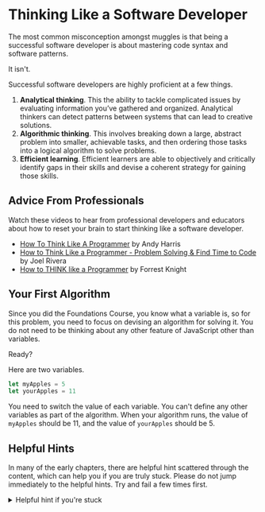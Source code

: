 # Thinking Like a Software Developer

The most common misconception amongst muggles is that being a successful software developer is about mastering code syntax and software patterns.

It isn't.

Successful software developers are highly proficient at a few things.

1. **Analytical thinking**. This the ability to tackle complicated issues by evaluating information you’ve gathered and organized. Analytical thinkers can detect patterns between systems that can lead to creative solutions.
1. **Algorithmic thinking**. This involves breaking down a large, abstract problem into smaller, achievable tasks, and then ordering those tasks into a logical algorithm to solve problems.
1. **Efficient learning**. Efficient learners are able to objectively and critically identify gaps in their skills and devise a coherent strategy for gaining those skills.

## Advice From Professionals

Watch these videos to hear from professional developers and educators about how to reset your brain to start thinking like a software developer.

* [How To Think Like A Programmer](https://www.youtube.com/watch?v=azcrPFhaY9k) by Andy Harris
* [How to Think Like a Programmer - Problem Solving & Find Time to Code](https://www.youtube.com/watch?v=XpulVva97eU) by Joel Rivera
* [How to THINK like a Programmer](https://www.youtube.com/watch?v=NNazO2tMHno) by Forrest Knight

## Your First Algorithm

Since you did the Foundations Course, you know what a variable is, so for this problem, you need to focus on devising an algorithm for solving it. You do not need to be thinking about any other feature of JavaScript other than variables.

Ready?

Here are two variables.

```js
let myApples = 5
let yourApples = 11
```

You need to switch the value of each variable. You can't define any other variables as part of the algorithm. When your algorithm runs, the value of `myApples` should be 11, and the value of `yourApples` should be 5.

## Helpful Hints

In many of the early chapters, there are helpful hint scattered through the content, which can help you if you are truly stuck. Please do not jump immediately to the helpful hints. Try and fail a few times first.

<details>
    <summary>Helpful hint if you're stuck</summary>

If you're stuck on coming up with an algorithm to solve this problem, try a strategy that involves math - addition and subtraction.
</details>
